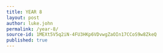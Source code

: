 ```yaml
---
title: YEAR 8
layout: post
author: luke.john
permalink: /year-8/
source-id: 1MEXt5V5q2iN-4FU3HKp6VDvwgZaOIn17CCoS9w8ZkeQ
published: true
---
```

